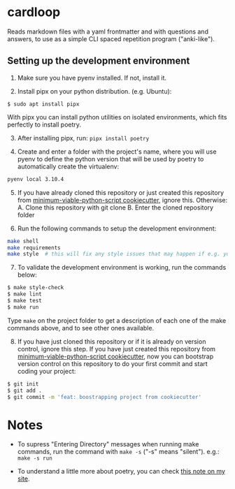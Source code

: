 # cardloop

Reads markdown files with a yaml frontmatter and with questions and answers, to use as a simple CLI spaced repetition program ("anki-like").

## Setting up the development environment

1. Make sure you have pyenv installed. If not, install it.

2. Install pipx on your python distribution. (e.g. Ubuntu):

`$ sudo apt install pipx`

With pipx you can install python utilities on isolated environments, which fits perfectly to install poetry.

3. After installing pipx, run: `pipx install poetry`

4. Create and enter a folder with the project's name, where you will use pyenv to define the python version that will be used by poetry to automatically create the virtualenv:
```bash
pyenv local 3.10.4
```

5. If you have already cloned this repository or just created this repository from [minimum-viable-python-script cookiecutter](https://github.com/tiagoprn/minimum-viable-python-script), ignore this. Otherwise:
A. Clone this repository with git clone
B. Enter the cloned repository folder

6. Run the following commands to setup the development environment:

```bash
make shell
make requirements
make style  # this will fix any style issues that may happen if e.g. your script name is too big or small
```

7. To validate the development environment is working, run the commands below:

```bash
$ make style-check
$ make lint
$ make test
$ make run
```

Type `make` on the project folder to get a description of each one of the make commands above, and to see other ones available.

8. If you have just cloned this repository or if it is already on version control, ignore this step. If you have just created this repository from [minimum-viable-python-script cookiecutter](https://github.com/tiagoprn/minimum-viable-python-script), now you can bootstrap version control on this repository to do your first commit and start coding your project:

```bash
$ git init
$ git add .
$ git commit -m 'feat: boostrapping project from cookiecutter'
```


# Notes

- To supress "Entering Directory" messages when running make commands, run the command with `make -s` ("-s" means "silent"). e.g.: `make -s run`

- To understand a little more about poetry, you can check [this note on my site](https://writeloop.dev/posts/2022-05-05-085202-814/).

